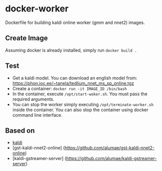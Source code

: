 # docker-worker
Dockerfile for building kaldi online worker (gmm and nnet2) images. 

Create Image
------------

Assuming docker is already installed, simply run `docker build .`

Test
----

* Get a kaldi model. You can download an english model from: https://phon.ioc.ee/~tanela/tedlium_nnet_ms_sp_online.tgz
* Create a container: `docker run -it IMAGE_ID /bin/bash`
* In the container, execute `/opt/start-woker.sh`. You must pass the required arguments.
* You can stop the worker simply executing `/opt/terminate-worker.sh` inside the container. You can also stop the container using docker command line interface.


Based on
--------
* [kaldi](http://www.kaldi.org)
* [gst-kaldi-nnet2-online] (https://github.com/alumae/gst-kaldi-nnet2-online)
* [kaldi-gstreamer-server] (https://github.com/alumae/kaldi-gstreamer-server)
